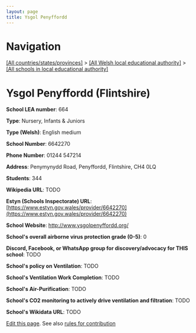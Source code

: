 ```yaml
---
layout: page
title: Ysgol Penyffordd
---
```

# Navigation

[[All countries/states/provinces]](../../..) > [[All Welsh local educational authority]](../..) > [[All schools in local educational authority]](..)

# Ysgol Penyffordd (Flintshire)

**School LEA number**: 664

**Type**: Nursery, Infants & Juniors

**Type (Welsh)**: English medium

**School Number**: 6642270

**Phone Number**: 01244 547214

**Address**: Penymynydd Road, Penyffordd, Flintshire, CH4 0LQ

**Students**: 344

**Wikipedia URL**: TODO

**Estyn (Schools Inspectorate) URL**: [https://www.estyn.gov.wales/provider/6642270](https://www.estyn.gov.wales/provider/6642270)

**School Website**: http://www.ysgolpenyffordd.org/

**School's overall airborne virus protection grade (0-5)**: 0

**Discord, Facebook, or WhatsApp group for discovery/advocacy for THIS school**: TODO

**School's policy on Ventilation**: TODO

**School's Ventilation Work Completion**: TODO

**School's Air-Purification**: TODO

**School's CO2 monitoring to actively drive ventilation and filtration**: TODO

**School's Wikidata URL**: TODO




[Edit this page](https://github.com/VentilationProject/Wales/edit/prif/./Flintshire/Ysgol_Penyffordd.md). See also [rules for contribution](../../../contribution-rules/)
